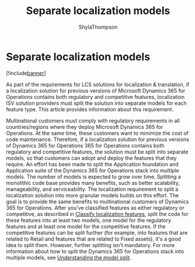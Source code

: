 ﻿---
# required metadata

title: Separate localization models
description: As part of the requirements for LCS solutions for localization &amp; translation, if a localization solution for previous versions of Microsoft Dynamics 365 for Operations or Microsoft Dynamics 365 for Operations contains both regulatory and competitive features, localization ISV solution providers must split the solution into separate models for each feature type. This article provides information about this requirement.
author: ShylaThompson
manager: AnnBe
ms.date: 04/04/2017
ms.topic: article
ms.prod: 
ms.service: Dynamics365Operations
ms.technology: 

# optional metadata

# ms.search.form: 
# ROBOTS: 
audience: Developer
# ms.devlang: 
ms.reviewer: ShylaThompson
ms.search.scope: AX 7.0.0, Operations
# ms.tgt_pltfrm: 
ms.custom: 27561
ms.assetid: 49b634ab-d7f7-4e34-a7e9-7350548bf1a0
ms.search.region: Global
# ms.search.industry: 
ms.author: filatovm
ms.search.validFrom: 2016-02-28
ms.dyn365.ops.version: AX 7.0.0

---

# Separate localization models

[!include[banner](../includes/banner.md)]


As part of the requirements for LCS solutions for localization &amp; translation, if a localization solution for previous versions of Microsoft Dynamics 365 for Operations contains both regulatory and competitive features, localization ISV solution providers must split the solution into separate models for each feature type. This article provides information about this requirement.

Multinational customers must comply with regulatory requirements in all countries/regions where they deploy Microsoft Dynamics 365 for Operations. At the same time, these customers want to minimize the cost of code maintenance. Therefore, if a localization solution for previous versions of Dynamics 365 for Operations 365 for Operations contains both regulatory and competitive features, the solution must be split into separate models, so that customers can adopt and deploy the features that they require. An effort has been made to split the Application foundation and Application suite of the Dynamics 365 for Operations stack into multiple models. 
The number of models is expected to grow over time. Splitting a monolithic code base provides many benefits, such as better scalability, manageability, and serviceability. The localization requirement to split a localization solution into more granular models builds on this effort. The goal is to provide the same benefits to multinational customers of Dynamics 365 for Operations. 
After you've classified features as either regulatory or competitive, as described in [Classify localization features](classify-localization-features.md), split the code for these features into at least two models, one model for the regulatory features and at least one model for the competitive features. If the competitive features can be split further (for example, into features that are related to Retail and features that are related to Fixed assets), it's a good idea to split them. However, further splitting isn't mandatory. For more information about how to split the Dynamics 365 for Operations stack into multiple models, see [Understanding the model split](../dev-tools/model-split.md).


